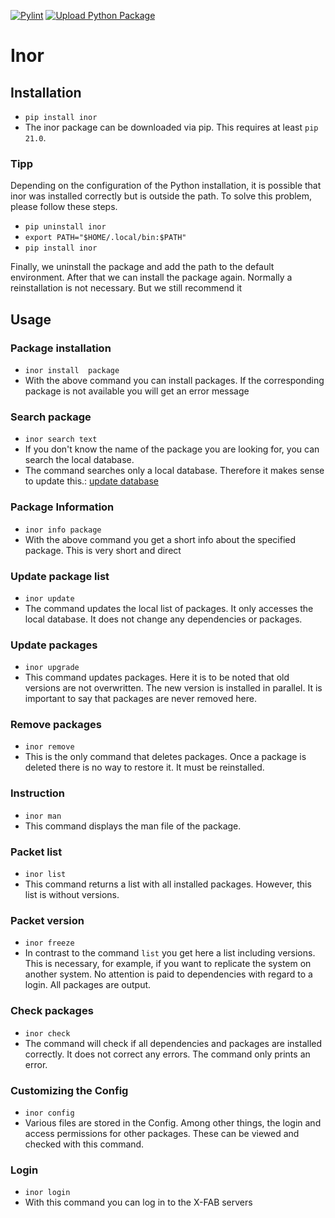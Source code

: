 [![Pylint](https://github.com/Riffecs/inor/actions/workflows/pylint.yml/badge.svg)](https://github.com/Riffecs/inor/actions/workflows/pylint.yml)
[![Upload Python Package](https://github.com/Riffecs/inor/actions/workflows/pypi.yml/badge.svg)](https://github.com/Riffecs/inor/actions/workflows/pypi.yml)

# Inor 

## Installation
- ```pip install inor```
- The inor package can be downloaded via pip. This requires at least ``pip 21.0``.
### Tipp
Depending on the configuration of the Python installation, it is possible that inor was installed correctly but is outside the path. To solve this problem, please follow these steps.

- ```pip uninstall inor```
- ```export PATH="$HOME/.local/bin:$PATH"```
- ```pip install inor```

Finally, we uninstall the package and add the path to the default environment. After that we can install the package again. Normally a reinstallation is not necessary. But we still recommend it

## Usage

### Package installation
- ``inor install  package``
- With the above command you can install packages. If the corresponding package is not available you will get an error message 

### Search package
- ``inor search text``
- If you don't know the name of the package you are looking for, you can search the local database.
- The command searches only a local database. Therefore it makes sense to update this.: [update database](https://github.com/Riffecs/inor#update-package-list)

### Package Information
- ```inor info package``` 
- With the above command you get a short info about the specified package. This is very short and direct

### Update package list
- ```inor update ```
- The command updates the local list of packages. It only accesses the local database. It does not change any dependencies or packages.

### Update packages
- ```inor upgrade ```
- This command updates packages. Here it is to be noted that old versions are not overwritten. The new version is installed in parallel. It is important to say that packages are never removed here.

### Remove packages
- ```inor remove ```
- This is the only command that deletes packages. Once a package is deleted there is no way to restore it. It must be reinstalled.

### Instruction
- ``inor man``
-  This command displays the man file of the package. 

### Packet list
- ```inor list ```
- This command returns a list with all installed packages. However, this list is without versions.


### Packet version
- ```inor freeze ```
- In contrast to the command ``list`` you get here a list including versions. This is necessary, for example, if you want to replicate the system on another system. No attention is paid to dependencies with regard to a login. All packages are output.

### Check packages
- ``inor check``
- The command will check if all dependencies and packages are installed correctly. It does not correct any errors. The command only prints an error. 

### Customizing the Config 
- ``inor config``
- Various files are stored in the Config. Among other things, the login and access permissions for other packages. These can be viewed and checked with this command.

### Login
- ``inor login``
- With this command you can log in to the X-FAB servers
